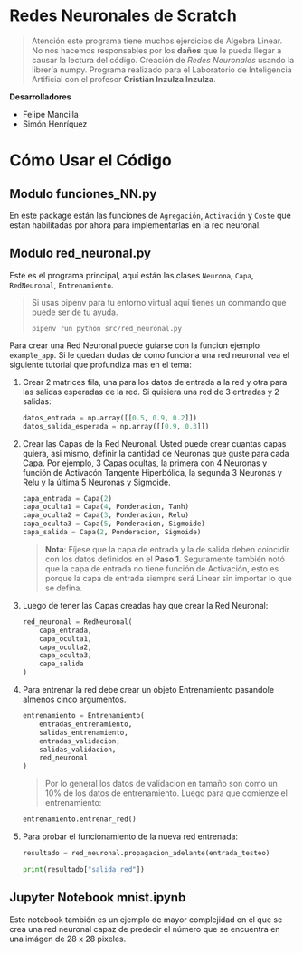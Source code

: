 # Redes Neuronales de Scratch
> Atención este programa tiene muchos ejercicios de Algebra Linear. No nos hacemos responsables por los **daños** que le pueda llegar a causar la lectura del código.
Creación de *Redes Neuronales* usando la librería numpy.
Programa realizado para el Laboratorio de Inteligencia Artificial con el profesor **Cristián Inzulza Inzulza**.

**Desarrolladores**
- Felipe Mancilla
- Simón Henríquez

# Cómo Usar el Código
## Modulo funciones_NN.py
En este package están las funciones de `Agregación`, `Activación` y `Coste` que estan habilitadas por ahora para implementarlas en la red neuronal.
## Modulo red_neuronal.py
Este es el programa principal, aquí están las clases `Neurona`, `Capa`, `RedNeuronal`, `Entrenamiento`.
> Si usas pipenv para tu entorno virtual aquí tienes un commando que puede ser de tu ayuda.
> ```
> pipenv run python src/red_neuronal.py
> ```
Para crear una Red Neuronal puede guiarse con la funcion ejemplo `example_app`.
Si le quedan dudas de como funciona una red neuronal vea el siguiente tutorial que profundiza mas en el tema:
1. Crear 2 matrices fila, una para los datos de entrada a la red y otra para las salidas esperadas de la red. Si quisiera una red de 3 entradas y 2 salidas:
	```python
	datos_entrada = np.array([[0.5, 0.9, 0.2]])
	datos_salida_esperada = np.array([[0.9, 0.3]])
	```
2. Crear las Capas de la Red Neuronal. Usted puede crear cuantas capas quiera, asi mismo, definir la cantidad de Neuronas que guste para cada Capa. Por ejemplo, 3 Capas ocultas, la primera con 4 Neuronas y función de Activacón Tangente Hiperbólica, la segunda 3 Neuronas y Relu y la última 5 Neuronas y Sigmoide.
	```python
	capa_entrada = Capa(2)
	capa_oculta1 = Capa(4, Ponderacion, Tanh)
	capa_oculta2 = Capa(3, Ponderacion, Relu)
	capa_oculta3 = Capa(5, Ponderacion, Sigmoide)
	capa_salida = Capa(2, Ponderacion, Sigmoide)
	```
	>  **Nota**: Fíjese que la capa de entrada y la de salida deben coincidir con los datos definidos en el **Paso 1**. Seguramente también notó que la capa de entrada no tiene función de Activación, esto es porque la capa de entrada siempre será Linear sin importar lo que se defina.
3. Luego de tener las Capas creadas hay que crear la Red Neuronal:
	```python
	red_neuronal = RedNeuronal(
		capa_entrada,
		capa_oculta1,
		capa_oculta2,
		capa_oculta3,
		capa_salida
	)
	```
4. Para entrenar la red debe crear un objeto Entrenamiento pasandole almenos cinco argumentos.
	```python
	entrenamiento = Entrenamiento(
        entradas_entrenamiento,
        salidas_entrenamiento,
        entradas_validacion,
		salidas_validacion,
		red_neuronal
    )
	```
	> Por lo general los datos de validacion en tamaño son como un 10% de los datos de entrenamiento.
	Luego para que comienze el entrenamiento:
	```python
	entrenamiento.entrenar_red()
	```
6. Para probar el funcionamiento de la nueva red entrenada:
	```python
	resultado = red_neuronal.propagacion_adelante(entrada_testeo)

	print(resultado["salida_red"])
	```
## Jupyter Notebook mnist.ipynb
Este notebook también es un ejemplo de mayor complejidad en el que se crea una red neuronal capaz de predecir el número que se encuentra en una imágen de 28 x 28 pixeles.